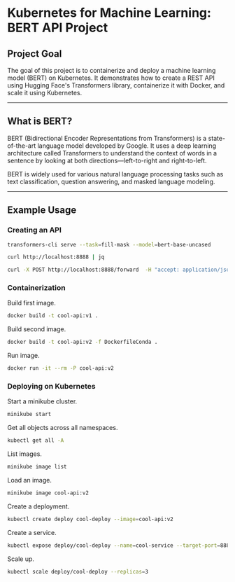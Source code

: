 # Kubernetes for Machine Learning: BERT API Project

## Project Goal
The goal of this project is to containerize and deploy a machine learning model (BERT) on Kubernetes. It demonstrates how to create a REST API using Hugging Face's Transformers library, containerize it with Docker, and scale it using Kubernetes.

---

## What is BERT?
BERT (Bidirectional Encoder Representations from Transformers) is a state-of-the-art language model developed by Google. It uses a deep learning architecture called Transformers to understand the context of words in a sentence by looking at both directions—left-to-right and right-to-left.

BERT is widely used for various natural language processing tasks such as text classification, question answering, and masked language modeling.

---

## Example Usage

### Creating an API
```bash
transformers-cli serve --task=fill-mask --model=bert-base-uncased
```

```bash
curl http://localhost:8888 | jq 
```

```bash
curl -X POST http://localhost:8888/forward  -H "accept: application/json" -H "Content-Type: application/json" -d '{"inputs": "Today is going to be a [MASK] day"}' | jq 
```

### Containerization
Build first image.
```bash
docker build -t cool-api:v1 .
```

Build second image.
```bash
docker build -t cool-api:v2 -f DockerfileConda .
```

Run image.
```bash
docker run -it --rm -P cool-api:v2
```

### Deploying on Kubernetes
Start a minikube cluster.
```bash
minikube start
```

Get all objects across all namespaces.
```bash
kubectl get all -A
```

List images.
```bash
minikube image list
```

Load an image.
```bash
minikube image cool-api:v2
```

Create a deployment.
```bash
kubectl create deploy cool-deploy --image=cool-api:v2
```

Create a service.
```bash
kubectl expose deploy/cool-deploy --name=cool-service --target-port=8888 --port=1234
```

Scale up.
```bash
kubectl scale deploy/cool-deploy --replicas=3
```
